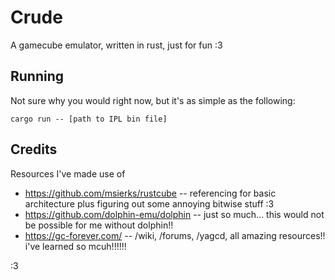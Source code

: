 # Crude
A gamecube emulator, written in rust, just for fun :3

## Running
Not sure why you would right now, but it's as simple as the following:
```
cargo run -- [path to IPL bin file]
```

## Credits
Resources I've made use of

- https://github.com/msierks/rustcube -- referencing for basic architecture plus figuring out some annoying bitwise stuff :3
- https://github.com/dolphin-emu/dolphin -- just so much... this would not be possible for me without dolphin!!
- https://gc-forever.com/ -- /wiki, /forums, /yagcd, all amazing resources!! i've learned so mcuh!!!!!!

:3
